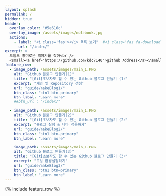 ```yaml
---
layout: splash
permalink: /
hidden: true
header:
  overlay_color: "#5e616c"
  overlay_image: /assets/images/notebook.jpg
  actions:
    - label: "<i class='fas'></i> 목록 보기"  #<i class='fas fa-download'></i> Install now
      url: "/index/"
excerpt: >
  오늘도 흥미로운 이야기를 찾아<br />
  <small><a href="https://github.com/kdc7140">github Address</a></small>
feature_row:
  - image_path: /assets/images/main_1.PNG
    alt: "Github 블로그 만들기(1)"
    title: "[Git]초보자도 할 수 있는 Github 블로그 만들기 (1)"
    excerpt: "계정 및 Repository 생성"
    url: "guide/makeBlog1/"
    btn_class: "btn1 btn—primary"
    btn_label: "Learn more"
    ##btn_url : "/index/"

  - image_path: /assets/images/main_1.PNG
    alt: "Github 블로그 만들기(2)"
    title: "[Git]초보자도 할 수 있는 Github 블로그 만들기 (2)"
    excerpt: "블로그 실행 & 테마 적용하기"
    url: "guide/makeBlog2/"
    btn_class: "btn1 btn—primary"
    btn_label: "Learn more"

  - image_path: /assets/images/main_1.PNG
    alt: "Github 블로그 만들기(3)"
    title: "[Git]초보자도 할 수 있는 Github 블로그 만들기 (3)"
    excerpt: "로컬 환경설정하기"
    url: "guide/makeBlog3/"
    btn_class: "btn1 btn—primary"
    btn_label: "Learn more"
---
```


{% include feature_row %}